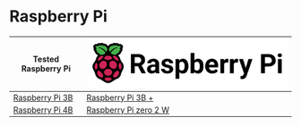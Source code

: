 # Raspberry Pi

| Tested Raspberry Pi| ![pi](image/raspberrypi.png) |
|-|-|
| [Raspberry Pi 3B](info/Raspberry-Pi-3B.md) | [Raspberry Pi 3B +](info/Raspberry-Pi-3BP.md) |
| [Raspberry Pi 4B](info/Raspberry-Pi-4B.md) | [Raspberry Pi zero 2 W](info/Raspberry-Pi-Zero2W.md) |